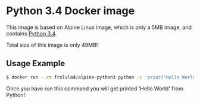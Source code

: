 Python 3.4 Docker image
=======================

This image is based on Alpine Linux image, which is only a 5MB image, and contains
[Python 3.4](https://www.python.org/).

Total size of this image is only 49MB!


Usage Example
-------------

```bash
$ docker run --rm frolvlad/alpine-python3 python -c 'print("Hello World")'
```

Once you have run this command you will get printed 'Hello World' from Python!
